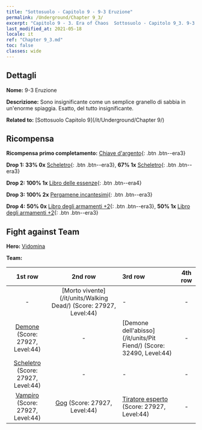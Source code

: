 ```yaml
---
title: "Sottosuolo - Capitolo 9 - 9-3 Eruzione"
permalink: /Underground/Chapter 9_3/
excerpt: "Capitolo 9 - 3. Era of Chaos  Sottosuolo - Capitolo 9_3. 9-3 Eruzione"
last_modified_at: 2021-05-18
locale: it
ref: "Chapter 9_3.md"
toc: false
classes: wide
---
```


## Dettagli

 **Nome:** 9-3 Eruzione

 **Descrizione:** Sono insignificante come un semplice granello di sabbia in un'enorme spiaggia. Esatto, del tutto insignificante.

 **Related to:** [Sottosuolo Capitolo 9](/it/Underground/Chapter 9/)

## Ricompensa

 **Ricompensa primo completamento:** [Chiave d'argento](/ItemsIT/con_693/){: .btn .btn--era3}

 **Drop 1:** **33% 0x** [Scheletro](/ItemsIT/unt_208/){: .btn .btn--era3}, **67% 1x** [Scheletro](/ItemsIT/unt_208/){: .btn .btn--era3}

 **Drop 2:** **100% 1x** [Libro delle essenze](/ItemsIT/mat_39/){: .btn .btn--era4}

 **Drop 3:** **100% 2x** [Pergamene incantesimi](/ItemsIT/con_694/){: .btn .btn--era3}

 **Drop 4:** **50% 0x** [Libro degli armamenti +2](/ItemsIT/mat_32/){: .btn .btn--era3}, **50% 1x** [Libro degli armamenti +2](/ItemsIT/mat_32/){: .btn .btn--era3}


## Fight against Team
 **Hero:** [Vidomina](/it/heroes/Vidomina/)

 **Team:**


  | 1st row | 2nd row | 3rd row | 4th row |
  |:----:|:----:|:----|:----:|
  | - | [Morto vivente](/it/units/Walking Dead/) (Score: 27927, Level:44)  | - | - |
  | [Demone](/it/units/Demon/) (Score: 27927, Level:44)  | - | [Demone dell'abisso](/it/units/Pit Fiend/) (Score: 32490, Level:44)  | - |
  | [Scheletro](/it/units/Skeleton/) (Score: 27927, Level:44)  | - | - | - |
  | [Vampiro](/it/units/Vampire/) (Score: 27927, Level:44)  | [Gog](/it/units/Gog/) (Score: 27927, Level:44)  | [Tiratore esperto](/it/units/Sharpshooter/) (Score: 27927, Level:44)  | - |



